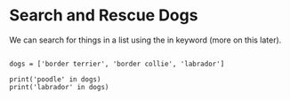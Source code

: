 ---
---

# Search and Rescue Dogs

We can search for things in a list using the in keyword (more on this later).

~~~

dogs = ['border terrier', 'border collie', 'labrador']

print('poodle' in dogs)
print('labrador' in dogs)

~~~
